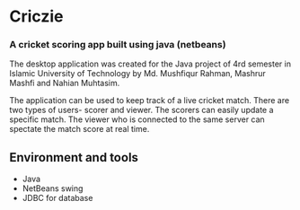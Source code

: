 # Criczie
### A cricket scoring app built using java (netbeans)

The desktop application was created for the Java project of 4rd semester in Islamic University of Technology by Md. Mushfiqur Rahman, Mashrur Mashfi and Nahian Muhtasim.

The application can be used to keep track of a live cricket match. There are two types of users- scorer and viewer. The scorers can easily update a specific match. The viewer who is connected to the same server can spectate the match score at real time.

## Environment and tools
- Java
- NetBeans swing
- JDBC for database

